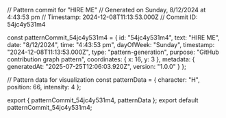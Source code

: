 // Pattern commit for "HIRE ME"
// Generated on Sunday, 8/12/2024 at 4:43:53 pm
// Timestamp: 2024-12-08T11:13:53.000Z
// Commit ID: 54jc4y531m4

const patternCommit_54jc4y531m4 = {
  id: "54jc4y531m4",
  text: "HIRE ME",
  date: "8/12/2024",
  time: "4:43:53 pm",
  dayOfWeek: "Sunday",
  timestamp: "2024-12-08T11:13:53.000Z",
  type: "pattern-generation",
  purpose: "GitHub contribution graph pattern",
  coordinates: {
    x: 16,
    y: 3
  },
  metadata: {
    generatedAt: "2025-07-25T12:06:03.920Z",
    version: "1.0.0"
  }
};

// Pattern data for visualization
const patternData = {
  character: "H",
  position: 66,
  intensity: 4
};

export { patternCommit_54jc4y531m4, patternData };
export default patternCommit_54jc4y531m4;
